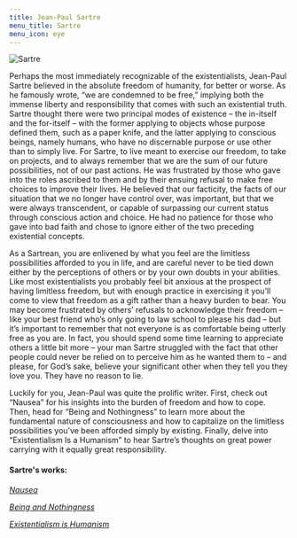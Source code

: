 ```yaml
---
title: Jean-Paul Sartre
menu_title: Sartre
menu_icon: eye
---
```


<div class="aside">
<img align="middle" alt="Sartre" src="https://upload.wikimedia.org/wikipedia/commons/thumb/e/e9/Jean_Paul_Sartre_1965.jpg/916px-Jean_Paul_Sartre_1965.jpg?20141202044441">
</div>

Perhaps the most immediately recognizable of the existentialists, Jean-Paul Sartre believed in the absolute freedom of humanity, for better or worse. As he famously wrote, “we are condemned to be free,” implying both the immense liberty and responsibility that comes with such an existential truth. Sartre thought there were two principal modes of existence – the in-itself and the for-itself – with the former applying to objects whose purpose defined them, such as a paper knife, and the latter applying to conscious beings, namely humans, who have no discernable purpose or use other than to simply live. For Sartre, to live meant to exercise our freedom, to take on projects, and to always remember that we are the sum of our future possibilities, not of our past actions. He was frustrated by those who gave into the roles ascribed to them and by their ensuing refusal to make free choices to improve their lives. He believed that our facticity, the facts of our situation that we no longer have control over, was important, but that we were always transcendent, or capable of surpassing our current status through conscious action and choice. He had no patience for those who gave into bad faith and chose to ignore either of the two preceding existential concepts. 

As a Sartrean, you are enlivened by what you feel are the limitless possibilities afforded to you in life, and are careful never to be tied down either by the perceptions of others or by your own doubts in your abilities. Like most existentialists you probably feel  bit anxious at the prospect of having limitless freedom, but with enough practice in exercising it you’ll come to view that freedom as a gift rather than a heavy burden to bear. You may become frustrated by others’ refusals to acknowledge their freedom – like your best friend who’s only going to law school to please his dad – but it’s important to remember that not everyone is as comfortable being utterly free as you are. In fact, you should spend some time learning to appreciate others a little bit more – your man Sartre struggled with the fact that other people could never be relied on to perceive him as he wanted them to – and please, for God’s sake, believe your significant other when they tell you they love you. They have no reason to lie. 

Luckily for you, Jean-Paul was quite the prolific writer. First, check out “Nausea” for his insights into the burden of freedom and how to cope. Then, head for “Being and Nothingness” to learn more about the fundamental nature of consciousness and how to capitalize on the limitless possibilities you’ve been afforded simply by existing. Finally, delve into “Existentialism Is a Humanism” to hear Sartre’s thoughts on great power carrying with it equally great responsibility. 


#### Sartre's works:

[_Nausea_](https://www.amazon.com/Nausea-Directions-Paperbook-Jean-Paul-Sartre-ebook/dp/B00COG0EWC/ref=sr_1_1?crid=46FLTRVNOT15&keywords=nausea&qid=1650842432&s=books&sprefix=nadeau%2Cstripbooks%2C82&sr=1-1)


[_Being and Nothingness_](https://www.amazon.com/Being-Nothingness-Jean-Paul-Sartre/dp/1982105453/ref=sr_1_1?crid=DCX6FJ8QSEUG&keywords=being+and+nothingness&qid=1650842449&s=books&sprefix=being+and+nothingnes%2Cstripbooks%2C75&sr=1-1)


[_Existentialism is Humanism_](https://www.amazon.com/Existentialism-Humanism-Jean-Paul-Sartre/dp/0300115466/ref=sr_1_1?crid=21ZJHNI2YGGGX&keywords=existentialism+is+humanism&qid=1650842468&s=books&sprefix=existentialism+is+humanism%2Cstripbooks%2C78&sr=1-1)